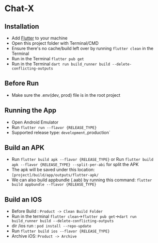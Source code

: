 # Chat-X

## Installation
- Add [Flutter](https://flutter.dev/docs/get-started/install 'Flutter') to your machine
- Open this project folder with Terminal/CMD
- Ensure there's no cache/build left over by running `flutter clean` in the Terminal
- Run in the Terminal `flutter pub get`
- Run in the Terminal `dart run build_runner build --delete-conflicting-outputs`

## Before Run
- Make sure the .env(dev, prod) file is in the root project

## Running the App
- Open Android Emulator
- Run `flutter run --flavor {RELEASE_TYPE}`
- Supported release type: `development,`production`

## Build an APK
- Run `flutter build apk --flavor {RELEASE_TYPE}` or Run `flutter build apk --flavor {RELEASE_TYPE} --split-per-abi` for split the APK
- The apk will be saved under this location: `[project]/build/app/outputs/flutter-apk/`
- We can also build appbundle (.aab) by running this command: `flutter build appbundle --flavor {RELEASE_TYPE}`

## Build an IOS
- Before Build : `Product -> Clean Build Folder`
- Run in the terminal `flutter clean`->`flutter pub get`->`dart run build_runner build --delete-conflicting-outputs`
- dir /ios run : `pod install --repo-update`
- Run `flutter build ios --flavor {RELEASE_TYPE}`
- Archive iOS: `Product -> Archive`